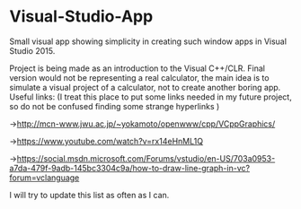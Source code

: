 # Visual-Studio-App
Small visual app showing simplicity in creating such window apps in Visual Studio 2015.

Project is being made as an introduction to the Visual C++/CLR. Final version would not be representing a real calculator,
the main idea is to simulate a visual project of a calculator, not to create another boring app.
Useful links:
 (I treat this place to put some links needed in my future project, so do not be confused finding some strange hyperlinks )
 
 ->http://mcn-www.jwu.ac.jp/~yokamoto/openwww/cpp/VCppGraphics/
 
 ->https://www.youtube.com/watch?v=rx14eHnML1Q
 
 ->https://social.msdn.microsoft.com/Forums/vstudio/en-US/703a0953-a7da-479f-9adb-145bc3304c9a/how-to-draw-line-graph-in-vc?forum=vclanguage
 
 I will try to update this list as often as I can.
